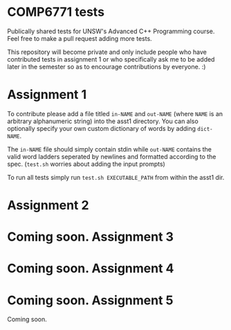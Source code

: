# COMP6771 tests
Publically shared tests for UNSW's Advanced C++ Programming course.
Feel free to make a pull request adding more tests.

This repository will become private and only include people who have contributed
tests in assignment 1 or who specifically ask me to be added later in the semester
so as to encourage contributions by everyone. :)

Assignment 1
============
To contribute please add a file titled `in-NAME` and `out-NAME` (where
`NAME` is an arbitrary alphanumeric string) into the asst1 directory. You can
also optionally specify your own custom dictionary of words by adding
`dict-NAME`.

The `in-NAME` file should simply contain stdin while `out-NAME` contains the valid
word ladders seperated by newlines and formatted according to the spec. (`test.sh` worries
about adding the input prompts) 

To run all tests simply run `test.sh EXECUTABLE_PATH` from within the asst1 dir.

Assignment 2 
============
Coming soon.
Assignment 3
============
Coming soon.
Assignment 4
============
Coming soon.
Assignment 5
============
Coming soon.

